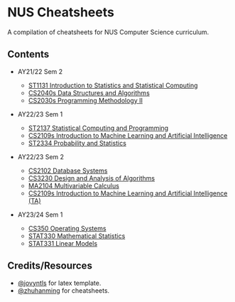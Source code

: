 # NUS Cheatsheets

A compilation of cheatsheets for NUS Computer Science curriculum.

## Contents

- AY21/22 Sem 2
  - [ST1131 Introduction to Statistics and Statistical Computing](https://github.com/Zxun2/cheatsheets/tree/main/ST1131)
  - [CS2040s Data Structures and Algorithms](https://github.com/Zxun2/cheatsheets/tree/main/CS2040s)
  - [CS2030s Programming Methodology II](https://github.com/Zxun2/cheatsheets/tree/main/CS2030s)
- AY22/23 Sem 1
  - [ST2137 Statistical Computing and Programming](https://github.com/Zxun2/cheatsheets/tree/main/ST2137)
  - [CS2109s Introduction to Machine Learning and Artificial Intelligence](https://github.com/Zxun2/cheatsheets/tree/main/CS2109s)
  - [ST2334 Probability and Statistics](https://github.com/Zxun2/cheatsheets/tree/main/ST2334)
- AY22/23 Sem 2

  - [CS2102 Database Systems](https://github.com/Zxun2/cheatsheets/tree/main/CS2102)
  - [CS3230 Design and Analysis of Algorithms](https://github.com/Zxun2/cheatsheets/tree/main/CS3230)
  - [MA2104 Multivariable Calculus](https://github.com/Zxun2/cheatsheets/tree/main/MA2104)
  - [CS2109s Introduction to Machine Learning and Artificial Intelligence (TA)](https://github.com/Zxun2/cheatsheets/tree/main/CS2109s/tutorial%20slides)

- AY23/24 Sem 1
  - [CS350 Operating Systems](https://github.com/Zxun2/cheatsheets/tree/main/CS350)
  - [STAT330 Mathematical Statistics](https://github.com/Zxun2/cheatsheets/tree/main/STAT330)
  - [STAT331 Linear Models](https://github.com/Zxun2/cheatsheets/tree/main/STAT331)

## Credits/Resources

- [@jovyntls](https://github.com/jovyntls/) for latex template.
- [@zhuhanming](https://github.com/zhuhanming) for cheatsheets.
